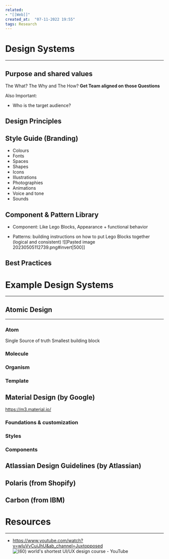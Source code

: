 ```yaml
---
related:
- "[[Web]]"
created_at:  "07-11-2022 19:55"
tags: Research
---
```


# Design Systems
---
## Purpose and shared values
The What? The Why and The How?
**Get Team aligned on those Questions**

Also Important:
- Who is the target audience?

## Design Principles


## Style Guide (Branding)
- Colours
- Fonts
- Spaces
- Shapes
- Icons
- Illustrations
- Photographies
- Animations
- Voice and tone
- Sounds

## Component & Pattern Library
- Component: Like Lego Blocks, Appearance + functional behavior
 
- Patterns: building instructions on how to put Lego Blocks together (logical and consistent)
![[Pasted image 20230505112739.png#invert|500]]

## Best Practices

# Example Design Systems
---
## Atomic Design
---
### Atom
Single Source of truth
Smallest building block

### Molecule
### Organism
### Template

## Material Design (by Google)
https://m3.material.io/
### Foundations & customization
### Styles
### Components

## Atlassian Design Guidelines (by Atlassian)
## Polaris (from Shopify)
## Carbon (from IBM)

# Resources
---
- https://www.youtube.com/watch?v=wIuVvCuiJhU&ab_channel=Juxtopposed
![(60) world's shortest UI/UX design course - YouTube](https://www.youtube.com/watch?v=wIuVvCuiJhU&ab_channel=Juxtopposed)